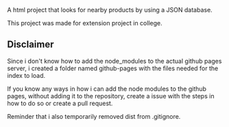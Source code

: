 A html project that looks for nearby products by using a JSON database.

This project was made for extension project in college.

## Disclaimer
Since i don't know how to add the node_modules to the actual github pages server, i created a folder
named github-pages with the files needed for the index to load.

If you know any ways in how i can add the node modules to the github pages, without adding it to the
repository, create a issue with the steps in how to do so or create a pull request.

Reminder that i also temporarily removed dist from .gitignore.